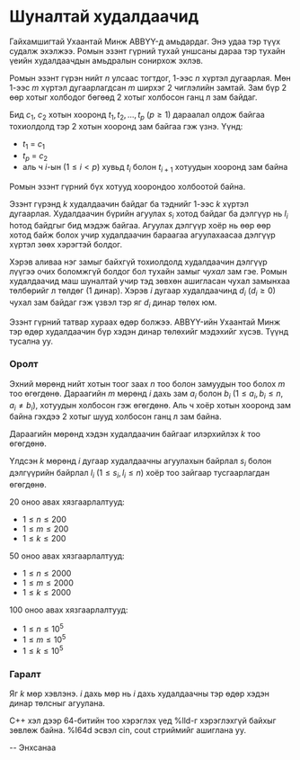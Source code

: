 Шуналтай худалдаачид
====================
Гайхамшигтай Ухаантай Минж ABBYY-д амьдардаг. Энэ удаа тэр түүх судалж эхэлжээ.
Ромын эзэнт гүрний тухай уншсаны дараа тэр тухайн үеийн худалдаачдын амьдралын
сонирхож эхлэв.

Ромын эзэнт гүрэн нийт $n$ улсаас тогтдог, $1$-ээс $n$ хүртэл дугаарлая. Мөн $1$-ээс
$m$ хүртэл дугаарлагдсан $m$ ширхэг 2 чиглэлийн замтай. Зам бүр 2 өөр хотыг
холбодог бөгөөд 2 хотыг холбосон ганц л зам байдаг.

Бид $c_1$, $c_2$ хотын хооронд  $t_1, t_2, ... , t_p$ ($p ≥ 1$) дараалал олдож
байгаа тохиолдолд тэр 2 хотын хооронд зам байгаа гэж үзнэ. Үүнд:

 - $t_1$ = $c_1$
 - $t_p$ = $c_2$
 - аль ч $i$-ын ($1 ≤ i < p$) хувьд $t_i$ болон $t_{i+1}$  хотуудын хооронд зам байна

Ромын эзэнт гүрний бүх хотууд хоорондоо холбоотой байна.

Эзэнт гүрэнд $k$ худалдаачин байдаг ба тэднийг $1$-ээс $k$ хүртэл дугаарлая.
Худалдаачин бүрийн агуулах $s_i$ хотод байдаг ба дэлгүүр нь $l_i$ hотод байдгыг
бид мэдэж байгаа. Агуулах дэлгүүр хоёр нь өөр өөр хотод байж болох учир
худалдаачин бараагаа агуулахаасаа дэлгүүр хүртэл зөөх хэрэгтэй болдог.

Хэрэв аливаа нэг замыг байхгүй тохиолдолд худалдаачин дэлгүүр лүүгээ очих
боломжгүй болдог бол тухайн замыг *чухал* зам гэе. Ромын худалдаачид маш
шуналтай учир тэд зөвхөн ашигласан чухал замынхаа төлбөрийг л төлдөг ($1$ динар).
Хэрэв $i$ дугаар худалдаачинд $d_i$ ($d_i ≥ 0$) чухал зам байдаг гэж үзвэл тэр
яг $d_i$ динар төлөх юм.

Эзэнт гүрний татвар хураах өдөр болжээ. ABBYY-ийн Ухаантай Минж тэр өдөр
худалдаачин бүр хэдэн динар төлөхийг мэдэхийг хүсэв. Түүнд тусална уу.

### Оролт
Эхний мөрөнд нийт хотын тоог заах $n$ тоо болон замуудын тоо болох $m$ тоо
өгөгдөнө. Дараагийн $m$ мөрөнд  $i$ дахь зам $a_i$ болон $b_i$
($1 ≤ a_i, b_i ≤ n$, $a_i ≠ b_i$), хотуудын холбосон гэж өгөгдөнө. Аль ч хоёр
хотын хооронд зам байна гэхдээ 2 хотыг шууд холбосон ганц л зам байна.

Дараагийн мөрөнд хэдэн худалдаачин байгааг илэрхийлэх $k$ тоо өгөгдөнө.

Үлдсэн $k$ мөрөнд $i$ дугаар худалдаачны агуулахын байрлал $s_i$ болон
дэлгүүрийн байрлал $l_i$ ($1 ≤ s_i, l_i ≤ n$) хоёр тоо зайгаар тусгаарлагдан
өгөгдөнө.

$20$ оноо авах хязгаарлалтууд:

 - $1 ≤ n ≤ 200$
 - $1 ≤ m ≤ 200$
 - $1 ≤ k ≤ 200$

$50$ оноо авах хязгаарлалтууд:

 - $1 ≤ n ≤ 2000$
 - $1 ≤ m ≤ 2000$
 - $1 ≤ k ≤ 2000$

$100$ оноо авах хязгаарлалтууд:

 - $1 ≤ n ≤ 10^5$
 - $1 ≤ m ≤ 10^5$
 - $1 ≤ k ≤ 10^5$

### Гаралт
Яг $k$ мөр хэвлэнэ. $i$ дахь мөр нь $i$ дахь худалдаачны тэр өдөр хэдэн динар
төлсныг агуулана.

C++ хэл дээр 64-битийн тоо хэрэглэх үед %lld-г хэрэглэхгүй байхыг зөвлөж байна.
%I64d эсвэл cin, cout стриймийг ашиглана уу.

-- Энхсанаа

